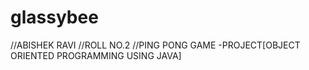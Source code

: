 # glassybee
//ABISHEK RAVI 
//ROLL NO.2
//PING PONG GAME -PROJECT[OBJECT ORIENTED PROGRAMMING USING JAVA]
